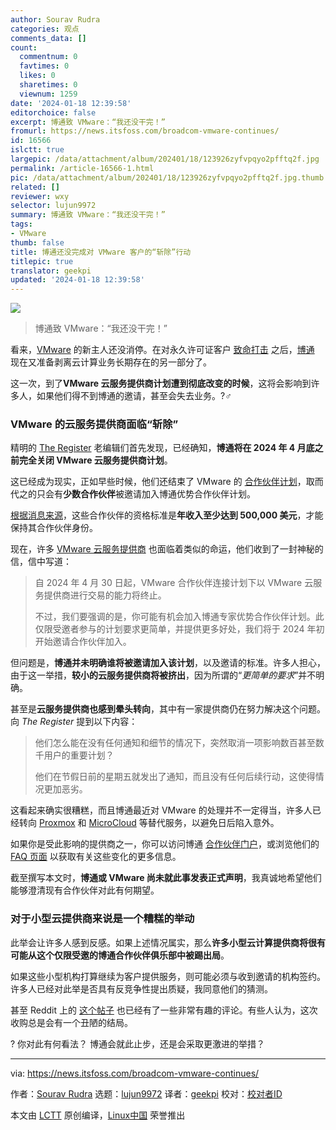 ```yaml
---
author: Sourav Rudra
categories: 观点
comments_data: []
count:
  commentnum: 0
  favtimes: 0
  likes: 0
  sharetimes: 0
  viewnum: 1259
date: '2024-01-18 12:39:58'
editorchoice: false
excerpt: 博通致 VMware：“我还没干完！”
fromurl: https://news.itsfoss.com/broadcom-vmware-continues/
id: 16566
islctt: true
largepic: /data/attachment/album/202401/18/123926zyfvpqyo2pfftq2f.jpg
permalink: /article-16566-1.html
pic: /data/attachment/album/202401/18/123926zyfvpqyo2pfftq2f.jpg.thumb.jpg
related: []
reviewer: wxy
selector: lujun9972
summary: 博通致 VMware：“我还没干完！”
tags:
- VMware
thumb: false
title: 博通还没完成对 VMware 客户的“斩除”行动
titlepic: true
translator: geekpi
updated: '2024-01-18 12:39:58'
---
```


![](/data/attachment/album/202401/18/123926zyfvpqyo2pfftq2f.jpg)



> 
> 博通致 VMware：“我还没干完！”
> 
> 
> 


看来，[VMware](https://www.vmware.com/) 的新主人还没消停。在对永久许可证客户 [致命打击](https://news.itsfoss.com/vmware-broadcom-subscription/) 之后，[博通](https://www.broadcom.com/) 现在又准备剥离云计算业务长期存在的另一部分了。


这一次，到了**VMware 云服务提供商计划遭到彻底改变的时候**，这将会影响到许多人，如果他们得不到博通的邀请，甚至会失去业务。?‍♂️


### VMware 的云服务提供商面临“斩除”


精明的 [The Register](https://www.theregister.com/2024/01/10/broadcom_ends_vmware_partner_program/) 老编辑们首先发现，已经确知，**博通将在 2024 年 4 月底之前完全关闭 VMware 云服务提供商计划**。


这已经成为现实，正如早些时候，他们还结束了 VMware 的 [合作伙伴计划](https://www.vmware.com/partners.html)，取而代之的只会有**少数合作伙伴**被邀请加入博通优势合作伙伴计划。


[根据消息来源](https://www.crn.com/news/virtualization/broadcom-hands-vmware-partners-termination-notice)，这些合作伙伴的资格标准是**年收入至少达到 500,000 美元**，才能保持其合作伙伴身份。


现在，许多 [VMware 云服务提供商](https://cloud.vmware.com/providers) 也面临着类似的命运，他们收到了一封神秘的信，信中写道：



> 
> 自 2024 年 4 月 30 日起，VMware 合作伙伴连接计划下以 VMware 云服务提供商进行交易的能力将终止。
> 
> 
> 不过，我们要强调的是，你可能有机会加入博通专家优势合作伙伴计划。此仅限受邀者参与的计划要求更简单，并提供更多好处，我们将于 2024 年初开始邀请合作伙伴加入。
> 
> 
> 


但问题是，**博通并未明确谁将被邀请加入该计划**，以及邀请的标准。许多人担心，由于这一举措，**较小的云服务提供商将被挤出**，因为所谓的“*更简单的要求*”并不明确。


甚至是**云服务提供商也感到晕头转向**，其中有一家提供商仍在努力解决这个问题。向 *The Register* 提到以下内容：



> 
> 他们怎么能在没有任何通知和细节的情况下，突然取消一项影响数百甚至数千用户的重要计划？
> 
> 
> 他们在节假日前的星期五就发出了通知，而且没有任何后续行动，这使得情况更加恶劣。
> 
> 
> 


这看起来确实很糟糕，而且博通最近对 VMware 的处理并不一定得当，许多人已经转向 [Proxmox](https://www.proxmox.com/en/) 和 [MicroCloud](https://canonical.com/microcloud) 等替代服务，以避免日后陷入意外。


如果你是受此影响的提供商之一，你可以访问博通 [合作伙伴门户](https://partnerportal.broadcom.com/)，或浏览他们的 [FAQ 页面](https://www.broadcom.com/how-to-buy/software-partners/partnering-with-broadcom) 以获取有关这些变化的更多信息。


截至撰写本文时，**博通或 VMware 尚未就此事发表正式声明**，我真诚地希望他们能够澄清现有合作伙伴对此有何期望。


### 对于小型云提供商来说是一个糟糕的举动


此举会让许多人感到反感。如果上述情况属实，那么**许多小型云计算提供商将很有可能从这个仅限受邀的博通合作伙伴俱乐部中被踢出局**。


如果这些小型机构打算继续为客户提供服务，则可能必须与收到邀请的机构签约。许多人已经对此举是否具有反竞争性提出质疑，我同意他们的猜测。


甚至 Reddit 上的 [这个帖子](https://www.reddit.com/r/vmware/comments/193jngf/broadcom_ditches_most_of_vmwares_cloud_service/) 也已经有了一些非常有趣的评论。有些人认为，这次收购总是会有一个丑陋的结局。


? 你对此有何看法？ 博通会就此止步，还是会采取更激进的举措？




---


via: <https://news.itsfoss.com/broadcom-vmware-continues/>


作者：[Sourav Rudra](https://news.itsfoss.com/author/sourav/) 选题：[lujun9972](https://github.com/lujun9972) 译者：[geekpi](https://github.com/geekpi) 校对：[校对者ID](https://github.com/%E6%A0%A1%E5%AF%B9%E8%80%85ID)


本文由 [LCTT](https://github.com/LCTT/TranslateProject) 原创编译，[Linux中国](https://linux.cn/) 荣誉推出
